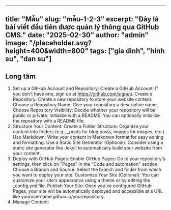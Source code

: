 
---
title: "Mẫu"
slug: "mẫu-1-2-3"
excerpt: "Đây là bài viết đầu tiên được quản lý thông qua GitHub CMS."
date: "2025-02-30"
author: "admin"
image: "/placeholder.svg?height=400&width=800"
tags: ["gia dinh", "hinh su", "dan su"]
---

## Long tâm 

1. Set up a GitHub Account and Repository:
Create a GitHub Account: If you don't have one, sign up at https://github.com/signup. 
Create a Repository: Create a new repository to store your website content. 
Choose a Repository Name: Give your repository a descriptive name. 
Choose Repository Visibility: Decide whether your repository will be public or private. 
Initialize with a README: You can optionally initialize the repository with a README file. 
2. Structure Your Content:
Create a Folder Structure: Organize your content into folders (e.g., _posts for blog posts, images for images, etc.). 
Use Markdown: Write your content in Markdown format for easy editing and formatting. 
Use a Static Site Generator (Optional): Consider using a static site generator like Jekyll to automatically build your website from your content. 
3. Deploy with GitHub Pages:
Enable GitHub Pages:
Go to your repository's settings, then click on "Pages" in the "Code and automation" section. 
Choose a Branch and Source:
Select the branch and folder from which you want to deploy your site. 
Customize Your Site (Optional):
You can customize your site's appearance using a theme or by editing the _config.yml file. 
Publish Your Site:
Once you've configured GitHub Pages, your site will be automatically deployed and accessible at a URL like yourusername.github.io/yourrepository. 
4. Manage Content:
